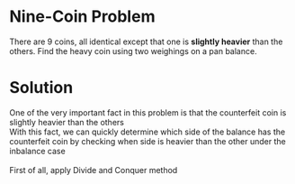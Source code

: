 # Nine-Coin Problem 
There are 9 coins, all identical except that one is **slightly heavier** than the others. Find the heavy coin using two weighings on a pan balance.

# Solution
One of the very important fact in this problem is that the counterfeit coin is slightly heavier than the others
</br>With this fact, we can quickly determine which side of the balance has the counterfeit coin by checking when side is heavier than the other under the inbalance case
</br>
</br>First of all, apply Divide and Conquer method 
